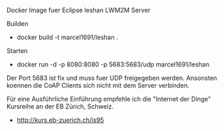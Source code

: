 
Docker Image fuer Eclipse leshan LWM2M Server

Builden
* docker build -t marcel1691/leshan .

Starten
* docker run -d -p 8080:8080 -p 5683:5683/udp  marcel1691/leshan

Der Port 5683 ist fix und muss fuer UDP freigegeben werden. Ansonsten koennen die CoAP Clients sich nicht mit dem Server verbinden.

Für eine Ausführliche Einführung empfehle ich die "Internet der Dinge" Kursreihe an der EB Zürich, Schweiz.
* http://kurs.eb-zuerich.ch/is95


 

